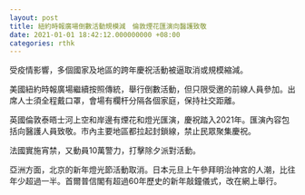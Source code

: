 ```yaml
---
layout: post
title: 紐約時報廣場倒數活動規模減　倫敦煙花匯演向醫護致敬
date: 2021-01-01 18:42:12.000000000 +08:00
categories: rthk
---
```


受疫情影響，多個國家及地區的跨年慶祝活動被逼取消或規模縮減。

美國紐約時報廣場繼續按照傳統，舉行倒數活動，但只限受邀的前線人員參加。出席人士須全程戴口罩，會場有欄杆分隔各個家庭，保持社交距離。

英國倫敦泰晤士河上空和岸邊有煙花和燈光匯演，慶祝踏入2021年。匯演內容包括向醫護人員致敬。市內主要地區都拉起封鎖線，禁止民眾聚集慶祝。

法國實施宵禁，又動員10萬警力，打擊除夕派對活動。

亞洲方面，北京的新年燈光節活動取消。日本元旦上午參拜明治神宮的人潮，比往年少超過一半。首爾普信閣有超過60年歷史的新年敲鐘儀式，改在網上舉行。
